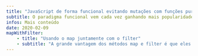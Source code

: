 ```yaml
---
title: "JavaScript de forma funcional evitando mutações com funções pura"
subtitle: O paradigma funcional vem cada vez ganhando mais popularidade entre os desenvolvedores javascript. E o ES6 introduziu as funções Map, filter e Reduce e hoje vamos á introdução de ambos.
infos: Mais conteúdo
date: 2020-02-09
mapWithFilter: 
    - title: "Usando o map juntamente com o filter"
    - subtitle: "A grande vantagem dos métodos map e filter é que eles sempre vão retornar um novo array, o qual significa que podemos utilizar ambos em conjunto. Como no exemplo abaixo."
---
```

